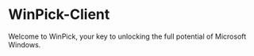 # WinPick-Client
Welcome to WinPick, your key to unlocking the full potential of Microsoft Windows.
